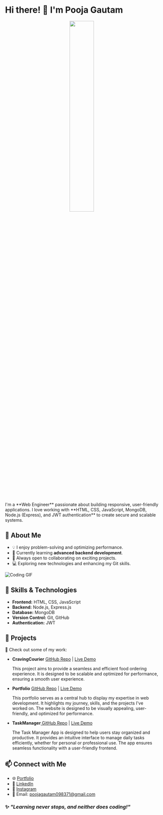 # Hi there! 👋 I'm Pooja Gautam
 <p align="center">
  <img src="[https://media.giphy.com/media/L1R1tvI9svkIWwpVYr/giphy.gif](https://camo.githubusercontent.com/96f69b52e5091c3d3d319ca5e627ae3f08adbe141675398f824a3c701ee188fa/68747470733a2f2f6d656469612e67697068792e636f6d2f6d656469612f4c3152317476493973766b495777705659722f67697068792e676966)" width="40%" />
  <span style=" vertical-align: middle; width: "55%"">
<p>I'm a **Web Engineer** passionate about building responsive, user-friendly applications. I love working with **HTML, CSS, JavaScript, MongoDB, Node.js (Express), and JWT authentication** to create secure and scalable systems.</p>
 </span>
</p>
  

## 🚀 About Me
- 💡 I enjoy problem-solving and optimizing performance.
- 🌱 Currently learning **advanced backend development**.
- 🔗 Always open to collaborating on exciting projects.
- 💻 Exploring new technologies and enhancing my Git skills.

  
![Coding GIF](https://camo.githubusercontent.com/96f69b52e5091c3d3d319ca5e627ae3f08adbe141675398f824a3c701ee188fa/68747470733a2f2f6d656469612e67697068792e636f6d2f6d656469612f4c3152317476493973766b495777705659722f67697068792e676966)


## 🔧 Skills & Technologies
- **Frontend:** HTML, CSS, JavaScript
- **Backend:** Node.js, Express.js
- **Database:** MongoDB
- **Version Control:** Git, GitHub
- **Authentication:** JWT

## 📌 Projects
🚀 Check out some of my work:
- **CravingCourier** [GitHub Repo](https://github.com/Pooja7307/CravingCourier) | [Live Demo](https://pooja7307.github.io/CravingCourier/)
  
   This project aims to provide a seamless and efficient food ordering experience. It is designed to be scalable and optimized for performance, ensuring a smooth user experience.
  
- **Portfolio** [GitHub Repo](https://github.com/Pooja7307/Portfolio) | [Live Demo](https://pooja7307.github.io/Portfolio/)

  This portfolio serves as a central hub to display my expertise in web development. It highlights my journey, skills, and the projects I've worked on. The website is designed to be visually appealing, user-friendly, and optimized for performance.
    
- **TaskManager**[ GitHub Repo](https://github.com/Pooja7307/TaskManager) | [Live Demo](https://pooja7307.github.io/TaskManager/)
   
  The Task Manager App is designed to help users stay organized and productive. It provides an intuitive interface to manage daily tasks efficiently, whether for personal or professional use. The app ensures seamless functionality with a user-friendly frontend. 

## 📫 Connect with Me
- 🌐 [Portfolio](https://pooja7307.github.io/Portfolio/)  
- 💼 [LinkedIn](www.linkedin.com/in/pooja-gautam707)
- 📸 [Instagram](https://www.instagram.com/praise__77/)  
- 📩 Email: poojagautam098371@gmail.com 

### ✨ _"Learning never stops, and neither does coding!"_


<!--
**Pooja7307/Pooja7307** is a ✨ _special_ ✨ repository because its `README.md` (this file) appears on your GitHub profile.

Here are some ideas to get you started:

- 🔭 I’m currently working on ...
- 🌱 I’m currently learning ...
- 👯 I’m looking to collaborate on ...
- 🤔 I’m looking for help with ...
- 💬 Ask me about ...
- 📫 How to reach me: ...
- 😄 Pronouns: ...
- ⚡ Fun fact: ...
-->
